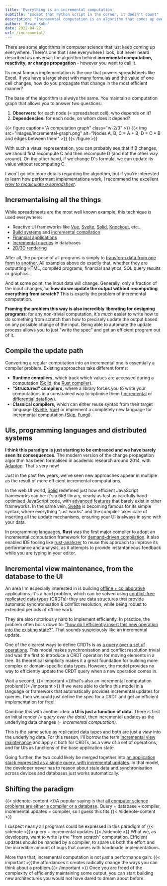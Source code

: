 ```yaml
---
title: 'Everything is an incremental computation'
subtitle: "Except that Python script in the corner, it doesn't count"
description: "Incremental computation is an algorithm that comes up everywhere, from spreadsheets to compilers to UI frameworks. We should use it even more broadly."
author: 'Erwin Kuhn'
date: 2022-04-22
url: /incremental/
---
```


There are some algorithms in computer science that just keep coming up everywhere. There's one that I see everywhere I look, but never heard described as universal: the algorithm behind **incremental computation, reactivity, or change propagation** - however you want to call it.

Its most famous implementation is the one that powers spreadsheets like Excel. If you have a large sheet with many formulas and the value of one cell changes, how do you propagate that change in the most efficient manner?

The base of the algorithm is always the same. You maintain a computation graph that allows you to answer two questions:
1. **Observers:** for each node (= spreadsheet cell), who depends on it?
2. **Dependencies:** for each node, on whom does it depend?

{{< figure caption="A computation graph" class="w-2/3" >}}
{{< img src="images/incremental-graph.png" alt="Nodes A, B, C = A + B, D = C * B and edges between them" >}}
{{< /figure >}}

With such a visual representation, you can probably see that if B changes, we should first recompute C and then recompute D (and not the other way around). On the other hand, if we change D's formula, we can update its value without recomputing C.

I won't go into more details regarding the algorithm, but if you're interested to learn how performant implementations work, I recommend the excellent 
[_How to recalculate a spreadsheet_](https://lord.io/spreadsheets/).

## Incrementalising all the things

While spreadsheets are the most well known example, this technique is used everywhere:
- Reactive UI frameworks like [Vue](https://vuejs.org/), [Svelte](https://svelte.dev/), [Solid](https://www.solidjs.com/), [Knockout](https://knockoutjs.com/), etc...
- [Build systems](https://www.microsoft.com/en-us/research/publication/build-systems-la-carte/) and [incremental compilation](https://blog.rust-lang.org/2016/09/08/incremental.html)
- [Financial applications](https://opensource.janestreet.com/incremental/)
- [Incremental queries](https://wiki.postgresql.org/wiki/Incremental_View_Maintenance) in databases
- [2D/3D rendering](https://aardvarkians.com/) 

After all, the purpose of all programs is simply to [transform data from one form to another](https://www.youtube.com/watch?v=rX0ItVEVjHc#t=12m38s). All examples above do exactly that, whether they are outputting HTML, compiled programs, financial analytics, SQL query results or graphics.

And at some point, the input data will change. Generally, only a fraction of the input changes, so **how do we update the output without recomputing everything from scratch?** This is exactly the problem of incremental computation.

**Framing the problem this way is also incredibly liberating for designing programs**: for any non-trivial computation, it's _much_ easier to write how to do something from scratch than how to precisely update the output based on any possible change of the input. Being able to automate the update process allows you to just "write the spec" and get an efficient program out of it.

## Compile the update path

Converting a regular computation into an incremental one is essentially a compiler problem. Existing approaches take different forms:
- **Runtime compilers,** which track which values are accessed during a computation ([Solid](https://www.solidjs.com/), the [Rust compiler](https://github.com/salsa-rs/salsa)).
- **"Structured" compilers,** where a library forces you to write your computations in a constrained way to optimise them ([Incremental](https://opensource.janestreet.com/incremental/) or [differential dataflow](https://github.com/TimelyDataflow/differential-dataflow)).
- **Classical compilers,** which can either reuse syntax from their target language ([Svelte](https://svelte.dev/), [Vue](https://vuejs.org/)) or implement a completely new language for incremental computation ([Skip](https://github.com/skiplang/skip), [Fungi](https://github.com/Adapton/fungi-lang.rust)).

## UIs, programming languages and distributed systems

**I think this paradigm is just starting to be embraced and we have barely seen its consequences.** The modern version of the change propagation algorithm has been formalised in academic research around 2014, with [Adapton](http://adapton.org). That's very new! 

Just in the past few years, we've seen new approaches appear in multiple as the result of more efficient incremental computations.

In the web UI world, [Solid](https://www.solidjs.com/) redefined just how efficient JavaScript frameworks can be: it's a 6kB library, nearly as fast as carefully hand-optimised JavaScript code, with [advanced](https://www.solidjs.com/docs/latest/api#usetransition) [features](https://www.solidjs.com/docs/latest/api#rendertostream) that barely exist in other frameworks. In the same vein, [Svelte](https://svelte.dev/) is becoming famous for its simple syntax, where everything "just works" and the compiler takes care of inserting all the update mechanisms, ensuring your UI is always in sync with your data.

In programming languages, **Rust** was the first major compiler to adopt an incremental computation framework for [demand-driven compilation](https://rustc-dev-guide.rust-lang.org/query.html). It also enabled IDE tooling like [rust-analyzer](https://github.com/rust-lang/rust-analyzer) to reuse this approach to improve its performance and analysis, as it attempts to provide instantaneous feedback while you are typing in your editor.

## Incremental view maintenance, from the database to the UI
An area I'm especially interested in is building [offline + collaborative](/getting-crdts-to-production/) applications. It's a hard problem, which can be solved using [conflict-free replicated data types](https://crdt.tech/) (CRDTs): they are data structures that provide automatic synchronisation & conflict resolution, while being robust to extended periods of offline work.

They are also notoriously hard to implement efficiently. In practice, the problem often boils down to: ["how do I efficiently insert this new operation into the existing state?"](https://josephg.com/blog/crdts-go-brrr/). That sounds suspiciously like an incremental update.

One of the clearest ways to define CRDTs is as [a query over a set of operations](https://arxiv.org/abs/1805.04263). This model makes synchronisation and conflict resolution trivial and was the first to introduce a CRDT operation for moving elements in a tree. Its theoretical simplicity makes it a great foundation for building more complex or domain-specific data types. However, the model provides no way to efficiently update the CRDT query when a new operation comes in.

Wait a second, {{< important >}}that's also an incremental computation problem!{{< /important >}} If we were able to define this model in a language or framework that automatically provides incremental updates for queries, then we could just define the spec for a CRDT and get an efficient implementation for free!

Combine this with another idea: **a UI is just a function of data.** There is first an initial render _(= query over the data)_, then incremental updates as the underlying data changes _(= incremental computation)_.

This is the same setup as replicated data types and both are just a _view_ into the underlying data. For this reason, I'll borrow the term [incremental view maintenance](https://wiki.postgresql.org/wiki/Incremental_View_Maintenance) and apply it both for CRDTs, as a view of a set of operations, and for UIs as functions of the base application state.

Going further, the two could likely be merged together into [an application stack expressed as a single query, with incremental updates](https://riffle.systems/essays/prelude/#towards-a-more-radical-approach). In that model, the developer never has to reason about stale data and synchronisation across devices and databases just works automatically.

## Shifting the paradigm

{{< sidenote-content >}}A popular saying is that [all computer science problems are either a compiler or a database](https://twitter.com/PredragGruevski/status/1470206964043071491). Query = database + compiler, incremental updates = compiler, so I guess this fits.{{< /sidenote-content >}}

I suspect nearly all programs could be expressed in this paradigm of {{< sidenote >}}a query + incremental updates.{{< /sidenote >}} What we, as developers, want to write is the "from scratch" computation. Efficient updates should be handled by a compiler, to spare us both the effort and the incredible amount of bugs that comes with handmade implementations.

More than that, incremental computation is not _just_ a performance gain: {{< important >}}the affordances it creates radically change the ways you can think about a problem.{{< /important >}} Once you are freed of the complexity of efficiently maintaining some output, you can start building new architectures you would not have dared to dream about before.
